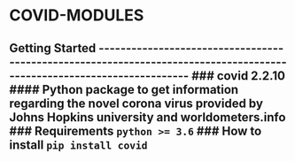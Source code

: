# COVID-MODULES
## Getting Started ---------------------------------------------------------------------------------------------------------------------- ### covid 2.2.10 #### Python package to get information regarding the novel corona virus provided by Johns Hopkins university and worldometers.info   ### Requirements ```python >= 3.6```   ### How to install ``` pip install covid ```

